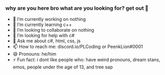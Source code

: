 ### why are you here bro what are you looking for? get out 👋

- 🔭 I’m currently working on nothing
- 🌱 I’m currently learning c++
- 👯 I’m looking to collaborate on nothing
- 🤔 I’m looking for help with c#
- 💬 Ask me about c#, html, css, js
- 📫 How to reach me: discord.io/PLCoding or PeenkLion#0001
- 😄 Pronouns: he/him
- ⚡ Fun fact: i dont like people who: have weird pronouns, dream stans, emos, people under the age of 13, and tree sap
